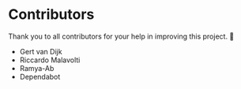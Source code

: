# Contributors

Thank you to all contributors for your help in improving this project. 🚀

* Gert van Dijk
* Riccardo Malavolti
* Ramya-Ab
* Dependabot


